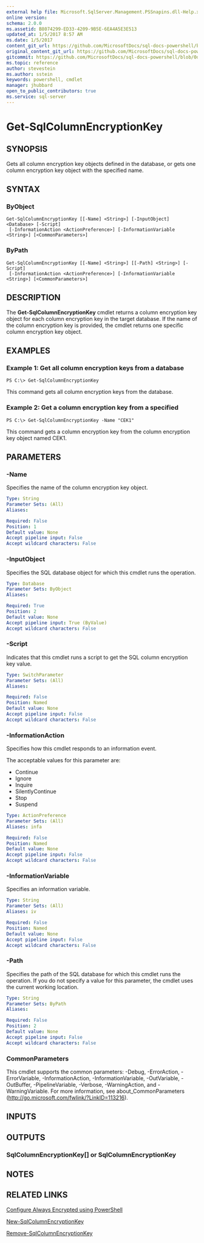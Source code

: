 ```yaml
---
external help file: Microsoft.SqlServer.Management.PSSnapins.dll-Help.xml
online version: 
schema: 2.0.0
ms.assetid: B8074299-ED33-4209-9B5E-6EA4A5E3E513
updated_at: 1/5/2017 8:57 AM
ms.date: 1/5/2017
content_git_url: https://github.com/MicrosoftDocs/sql-docs-powershell/blob/live/sqlserver-cmdlets/sqlserver-module/vlatest/Get-SqlColumnEncryptionKey.md
original_content_git_url: https://github.com/MicrosoftDocs/sql-docs-powershell/blob/live/sqlserver-cmdlets/sqlserver-module/vlatest/Get-SqlColumnEncryptionKey.md
gitcommit: https://github.com/MicrosoftDocs/sql-docs-powershell/blob/0d97835841eb5cfbe37d096037375a2e0c3eb87c/sqlserver-cmdlets/sqlserver-module/vlatest/Get-SqlColumnEncryptionKey.md
ms.topic: reference
author: stevestein
ms.author: sstein
keywords: powershell, cmdlet
manager: jhubbard
open_to_public_contributors: true
ms.service: sql-server
---
```


# Get-SqlColumnEncryptionKey

## SYNOPSIS
Gets all column encryption key objects defined in the database, or gets one column encryption key object with the specified name.

## SYNTAX

### ByObject
```
Get-SqlColumnEncryptionKey [[-Name] <String>] [-InputObject] <Database> [-Script]
 [-InformationAction <ActionPreference>] [-InformationVariable <String>] [<CommonParameters>]
```

### ByPath
```
Get-SqlColumnEncryptionKey [[-Name] <String>] [[-Path] <String>] [-Script]
 [-InformationAction <ActionPreference>] [-InformationVariable <String>] [<CommonParameters>]
```

## DESCRIPTION
The **Get-SqlColumnEncryptionKey** cmdlet returns a column encryption key object for each column encryption key in the target database.
If the name of the column encryption key is provided, the cmdlet returns one specific column encryption key object.

## EXAMPLES

### Example 1: Get all column encryption keys from a database
```
PS C:\> Get-SqlColumnEncryptionKey
```

This command gets all column encryption keys from the database.

### Example 2: Get a column encryption key from a specified
```
PS C:\> Get-SqlColumnEncryptionKey -Name "CEK1"
```

This command gets a column encryption key from the column encryption key object named CEK1.

## PARAMETERS

### -Name
Specifies the name of the column encryption key object.

```yaml
Type: String
Parameter Sets: (All)
Aliases: 

Required: False
Position: 1
Default value: None
Accept pipeline input: False
Accept wildcard characters: False
```

### -InputObject
Specifies the SQL database object for which this cmdlet runs the operation.

```yaml
Type: Database
Parameter Sets: ByObject
Aliases: 

Required: True
Position: 2
Default value: None
Accept pipeline input: True (ByValue)
Accept wildcard characters: False
```

### -Script
Indicates that this cmdlet runs a script to get the SQL column encryption key value.

```yaml
Type: SwitchParameter
Parameter Sets: (All)
Aliases: 

Required: False
Position: Named
Default value: None
Accept pipeline input: False
Accept wildcard characters: False
```

### -InformationAction
Specifies how this cmdlet responds to an information event.

The acceptable values for this parameter are:

- Continue
- Ignore
- Inquire
- SilentlyContinue
- Stop
- Suspend

```yaml
Type: ActionPreference
Parameter Sets: (All)
Aliases: infa

Required: False
Position: Named
Default value: None
Accept pipeline input: False
Accept wildcard characters: False
```

### -InformationVariable
Specifies an information variable.

```yaml
Type: String
Parameter Sets: (All)
Aliases: iv

Required: False
Position: Named
Default value: None
Accept pipeline input: False
Accept wildcard characters: False
```

### -Path
Specifies the path of the SQL database for which this cmdlet runs the operation.
If you do not specify a value for this parameter, the cmdlet uses the current working location.

```yaml
Type: String
Parameter Sets: ByPath
Aliases: 

Required: False
Position: 2
Default value: None
Accept pipeline input: False
Accept wildcard characters: False
```

### CommonParameters
This cmdlet supports the common parameters: -Debug, -ErrorAction, -ErrorVariable, -InformationAction, -InformationVariable, -OutVariable, -OutBuffer, -PipelineVariable, -Verbose, -WarningAction, and -WarningVariable. For more information, see about_CommonParameters (http://go.microsoft.com/fwlink/?LinkID=113216).

## INPUTS

## OUTPUTS

### SqlColumnEncryptionKey[] or SqlColumnEncryptionKey

## NOTES

## RELATED LINKS

[Configure Always Encrypted using PowerShell](https://msdn.microsoft.com/library/mt755926.aspx)

[New-SqlColumnEncryptionKey](xref:sqlserver-module/vlatest/New-SqlColumnEncryptionKey.md)

[Remove-SqlColumnEncryptionKey](xref:sqlserver-module/vlatest/Remove-SqlColumnEncryptionKey.md)
